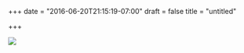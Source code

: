 +++
date = "2016-06-20T21:15:19-07:00"
draft = false
title = "untitled"

+++

![](https://d17enza3bfujl8.cloudfront.net/20160620_01_01.jpg)

